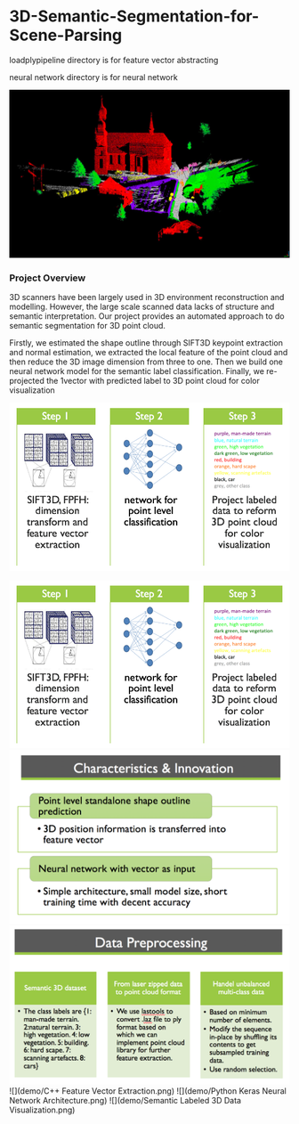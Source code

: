 # 3D-Semantic-Segmentation-for-Scene-Parsing

loadplypipeline directory is for feature vector abstracting

neural network directory is for neural network

![](demo/training.png)

### Project Overview
3D scanners have been largely used in 3D environment reconstruction and modelling. However, the large scale scanned data lacks of structure and semantic interpretation. Our project provides an automated approach to do semantic segmentation for 3D point cloud.                      

Firstly, we estimated the shape outline through SIFT3D keypoint extraction and normal estimation, we extracted the local feature of the point cloud and then reduce the 3D image dimension from three to one. Then we build one neural network model for the semantic label classification. Finally, we re-projected the 1vector with predicted label to 3D point cloud for color visualization 

![](demo/overview.png)


![](demo/overview.png) ![](demo/Characteristics-Innovation.png) ![](demo/Data-Preprocessing.png) ![](demo/C++ Feature Vector Extraction.png) ![](demo/Python Keras Neural Network Architecture.png) ![](demo/Semantic Labeled 3D Data Visualization.png)